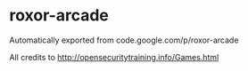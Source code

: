 # roxor-arcade
Automatically exported from code.google.com/p/roxor-arcade

All credits to http://opensecuritytraining.info/Games.html
